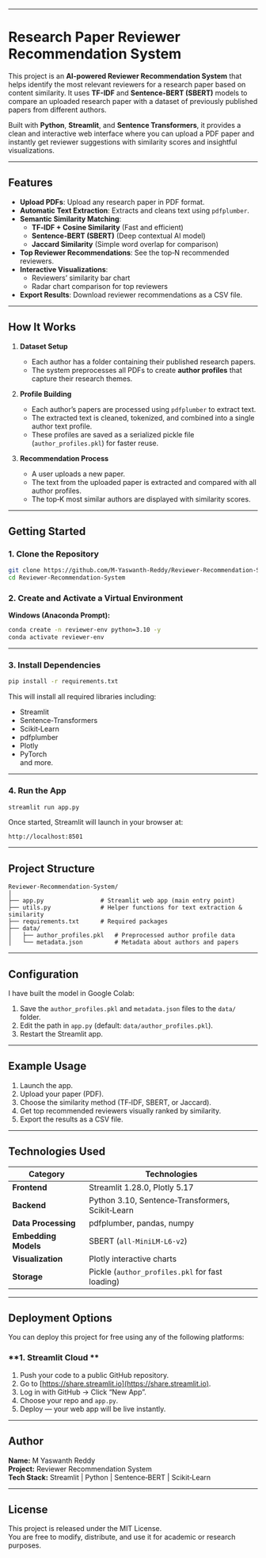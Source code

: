 ***
# Research Paper Reviewer Recommendation System

This project is an **AI-powered Reviewer Recommendation System** that helps identify the most relevant reviewers for a research paper based on content similarity. It uses **TF-IDF** and **Sentence‑BERT (SBERT)** models to compare an uploaded research paper with a dataset of previously published papers from different authors.

Built with **Python**, **Streamlit**, and **Sentence Transformers**, it provides a clean and interactive web interface where you can upload a PDF paper and instantly get reviewer suggestions with similarity scores and insightful visualizations.

***

## Features

- **Upload PDFs**: Upload any research paper in PDF format.
- **Automatic Text Extraction**: Extracts and cleans text using `pdfplumber`.
- **Semantic Similarity Matching**:
  - **TF‑IDF + Cosine Similarity** (Fast and efficient)
  - **Sentence‑BERT (SBERT)** (Deep contextual AI model)
  - **Jaccard Similarity** (Simple word overlap for comparison)
- **Top Reviewer Recommendations**: See the top‑N recommended reviewers.
- **Interactive Visualizations**:
  - Reviewers’ similarity bar chart
  - Radar chart comparison for top reviewers
- **Export Results**: Download reviewer recommendations as a CSV file.

***

## How It Works

1. **Dataset Setup**
   - Each author has a folder containing their published research papers.
   - The system preprocesses all PDFs to create **author profiles** that capture their research themes.

2. **Profile Building**
   - Each author’s papers are processed using `pdfplumber` to extract text.
   - The extracted text is cleaned, tokenized, and combined into a single author text profile.
   - These profiles are saved as a serialized pickle file (`author_profiles.pkl`) for faster reuse.

3. **Recommendation Process**
   - A user uploads a new paper.
   - The text from the uploaded paper is extracted and compared with all author profiles.
   - The top‑K most similar authors are displayed with similarity scores.

***

## Getting Started

### **1. Clone the Repository**
```bash
git clone https://github.com/M-Yaswanth-Reddy/Reviewer-Recommendation-System.git
cd Reviewer-Recommendation-System
```

### **2. Create and Activate a Virtual Environment**
**Windows (Anaconda Prompt):**
```bash
conda create -n reviewer-env python=3.10 -y
conda activate reviewer-env
```


***

### **3. Install Dependencies**
```bash
pip install -r requirements.txt
```

This will install all required libraries including:
- Streamlit
- Sentence‑Transformers
- Scikit‑Learn
- pdfplumber
- Plotly
- PyTorch  
and more.

***

### **4. Run the App**
```bash
streamlit run app.py
```
Once started, Streamlit will launch in your browser at:
```
http://localhost:8501
```

***

## Project Structure

```
Reviewer-Recommendation-System/
│
├── app.py                # Streamlit web app (main entry point)
├── utils.py              # Helper functions for text extraction & similarity
├── requirements.txt      # Required packages
├── data/
│   ├── author_profiles.pkl   # Preprocessed author profile data
│   └── metadata.json         # Metadata about authors and papers
```

***

## Configuration

I have built the model in Google Colab:
1. Save the `author_profiles.pkl` and `metadata.json` files to the `data/` folder.
2. Edit the path in `app.py` (default: `data/author_profiles.pkl`).
3. Restart the Streamlit app.

***

## Example Usage

1. Launch the app.
2. Upload your paper (PDF).
3. Choose the similarity method (TF‑IDF, SBERT, or Jaccard).
4. Get top recommended reviewers visually ranked by similarity.
5. Export the results as a CSV file.

***

## Technologies Used

| Category | Technologies |
|-----------|---------------|
| **Frontend** | Streamlit 1.28.0, Plotly 5.17 |
| **Backend** | Python 3.10, Sentence‑Transformers, Scikit‑Learn |
| **Data Processing** | pdfplumber, pandas, numpy |
| **Embedding Models** | SBERT (`all-MiniLM-L6-v2`) |
| **Visualization** | Plotly interactive charts |
| **Storage** | Pickle (`author_profiles.pkl` for fast loading) |

***

## Deployment Options

You can deploy this project for free using any of the following platforms:

### **1. Streamlit Cloud **
1. Push your code to a public GitHub repository.
2. Go to [https://share.streamlit.io](https://share.streamlit.io).
3. Log in with GitHub → Click “New App”.
4. Choose your repo and `app.py`.
5. Deploy — your web app will be live instantly.


***

## Author
**Name:** M Yaswanth Reddy  
**Project:** Reviewer Recommendation System  
**Tech Stack:** Streamlit | Python | Sentence‑BERT | Scikit‑Learn

***

## License
This project is released under the MIT License.  
You are free to modify, distribute, and use it for academic or research purposes.